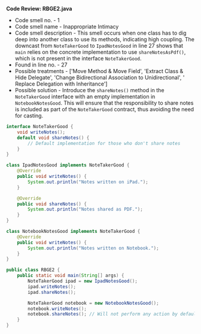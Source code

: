 **Code Review: RBGE2.java**
   - Code smell no. - 1
   - Code smell name - Inappropriate Intimacy
   - Code smell description - This smell occurs when one class has to dig deep into another class to use its methods, indicating high coupling. The downcast from `NoteTakerGood` to `IpadNotesGood` in line 27 shows that `main` relies on the concrete implementation to use `shareNotesAsPdf()`, which is not present in the interface `NoteTakerGood`.
   - Found in line no. - 27
   - Possible treatments - ['Move Method & Move Field', 'Extract Class & Hide Delegate', 'Change Bidirectional Association to Unidirectional', ' Replace Delegation with Inheritance']
   - Possible solution - Introduce the `shareNotes()` method in the `NoteTakerGood` interface with an empty implementation in `NotebookNotesGood`. This will ensure that the responsibility to share notes is included as part of the `NoteTakerGood` contract, thus avoiding the need for casting.

```java
interface NoteTakerGood {
    void writeNotes();
    default void shareNotes() {
        // Default implementation for those who don't share notes
    }
}

class IpadNotesGood implements NoteTakerGood {
    @Override
    public void writeNotes() {
        System.out.println("Notes written on iPad.");
    }

    @Override
    public void shareNotes() {
        System.out.println("Notes shared as PDF.");
    }
}

class NotebookNotesGood implements NoteTakerGood {
    @Override
    public void writeNotes() {
        System.out.println("Notes written on Notebook.");
    }
}

public class RBGE2 {
    public static void main(String[] args) {
        NoteTakerGood ipad = new IpadNotesGood();
        ipad.writeNotes();
        ipad.shareNotes();

        NoteTakerGood notebook = new NotebookNotesGood();
        notebook.writeNotes();
        notebook.shareNotes(); // Will not perform any action by default
    }
}
```